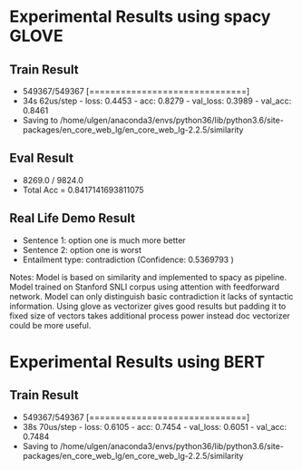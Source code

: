 # Experimental Results using spacy GLOVE

## Train Result

* 549367/549367 [==============================]
* 34s 62us/step - loss: 0.4453 - acc: 0.8279 - val_loss: 0.3989 - val_acc: 0.8461
* Saving to /home/ulgen/anaconda3/envs/python36/lib/python3.6/site-packages/en_core_web_lg/en_core_web_lg-2.2.5/similarity

## Eval Result

* 8269.0 / 9824.0 
* Total Acc = 0.8417141693811075

## Real Life Demo Result

* Sentence 1: option one is much more better
* Sentence 2: option one is worst
* Entailment type: contradiction (Confidence: 0.5369793 )

Notes: Model is based on similarity and implemented to spacy as pipeline. Model trained on Stanford SNLI corpus using attention
with feedforward network. Model can only distinguish basic contradiction it lacks of syntactic information. 
Using glove as vectorizer gives good results but padding it to fixed size of vectors takes additional process power instead doc
vectorizer could be more useful. 

# Experimental Results using BERT

## Train Result

* 549367/549367 [==============================] 
* 38s 70us/step - loss: 0.6105 - acc: 0.7454 - val_loss: 0.6051 - val_acc: 0.7484
* Saving to /home/ulgen/anaconda3/envs/python36/lib/python3.6/site-packages/en_core_web_lg/en_core_web_lg-2.2.5/similarity
